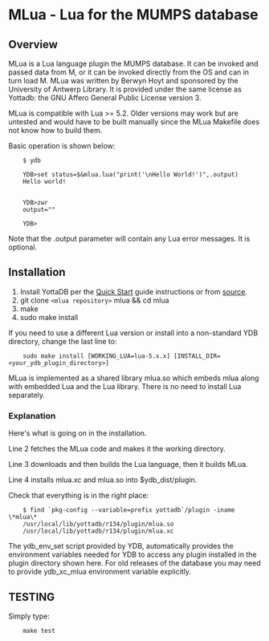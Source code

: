# MLua - Lua for the MUMPS database

## Overview

MLua is a Lua language plugin the MUMPS database. It can be invoked and passed data from M, or it can be invoked directly from the OS and can in turn load M. MLua was written by Berwyn Hoyt and sponsored by the University of Antwerp Library. It is provided under the same license as Yottadb: the GNU Affero General Public License version 3.

MLua is compatible with Lua >= 5.2. Older versions may work but are untested and would have to be built manually since the MLua Makefile does not know how to build them.

Basic operation is shown below:

```
    $ ydb

    YDB>set status=$&mlua.lua("print('\nHello World!')",.output)
    Hello world!


    YDB>zwr
    output=""

    YDB>
```

Note that the .output parameter will contain any Lua error messages. It is optional.


## Installation

1. Install YottaDB per the
   [Quick Start](https://docs.yottadb.com/MultiLangProgGuide/MultiLangProgGuide.html#quick-start)
   guide instructions or from [source](https://gitlab.com/YottaDB/DB/YDB).
1. git clone `<mlua repository>` mlua && cd mlua
1. make
1. sudo make install

If you need to use a different Lua version or install into a non-standard YDB directory, change the last line to:
```shell
    sudo make install [WORKING_LUA=lua-5.x.x] [INSTALL_DIR=<your_ydb_plugin_directory>]
```

MLua is implemented as a shared library mlua.so which embeds mlua along with embedded Lua and the Lua library. There is no need to install Lua separately.


### Explanation

Here's what is going on in the installation.

Line 2 fetches the MLua code and makes it the working directory.

Line 3 downloads and then builds the Lua language, then it builds MLua.

Line 4 installs mlua.xc and mlua.so into $ydb_dist/plugin.

Check that everything is in the right place:
```shell
    $ find `pkg-config --variable=prefix yottadb`/plugin -iname \*mlua\*
    /usr/local/lib/yottadb/r134/plugin/mlua.so
    /usr/local/lib/yottadb/r134/plugin/mlua.xc
```

The ydb_env_set script provided by YDB, automatically provides the environment
variables needed for YDB to access any plugin installed in the plugin directory shown here.
For old releases of the database you may need to provide
ydb_xc_mlua environment variable explicitly.

## TESTING

Simply type:
```shell
    make test
```
